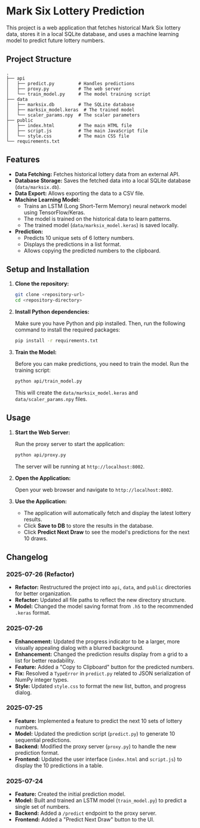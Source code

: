 # Mark Six Lottery Prediction

This project is a web application that fetches historical Mark Six lottery data, stores it in a local SQLite database, and uses a machine learning model to predict future lottery numbers.

## Project Structure

```
.
├── api
│   ├── predict.py         # Handles predictions
│   ├── proxy.py           # The web server
│   └── train_model.py     # The model training script
├── data
│   ├── marksix.db         # The SQLite database
│   ├── marksix_model.keras  # The trained model
│   └── scaler_params.npy  # The scaler parameters
├── public
│   ├── index.html         # The main HTML file
│   ├── script.js          # The main JavaScript file
│   └── style.css          # The main CSS file
└── requirements.txt
```

## Features

-   **Data Fetching:** Fetches historical lottery data from an external API.
-   **Database Storage:** Saves the fetched data into a local SQLite database (`data/marksix.db`).
-   **Data Export:** Allows exporting the data to a CSV file.
-   **Machine Learning Model:**
    -   Trains an LSTM (Long Short-Term Memory) neural network model using TensorFlow/Keras.
    -   The model is trained on the historical data to learn patterns.
    -   The trained model (`data/marksix_model.keras`) is saved locally.
-   **Prediction:**
    -   Predicts 10 unique sets of 6 lottery numbers.
    -   Displays the predictions in a list format.
    -   Allows copying the predicted numbers to the clipboard.

## Setup and Installation

1.  **Clone the repository:**

    ```bash
    git clone <repository-url>
    cd <repository-directory>
    ```

2.  **Install Python dependencies:**

    Make sure you have Python and pip installed. Then, run the following command to install the required packages:

    ```bash
    pip install -r requirements.txt
    ```

3.  **Train the Model:**

    Before you can make predictions, you need to train the model. Run the training script:

    ```bash
    python api/train_model.py
    ```

    This will create the `data/marksix_model.keras` and `data/scaler_params.npy` files.

## Usage

1.  **Start the Web Server:**

    Run the proxy server to start the application:

    ```bash
    python api/proxy.py
    ```

    The server will be running at `http://localhost:8002`.

2.  **Open the Application:**

    Open your web browser and navigate to `http://localhost:8002`.

3.  **Use the Application:**
    -   The application will automatically fetch and display the latest lottery results.
    -   Click **Save to DB** to store the results in the database.
    -   Click **Predict Next Draw** to see the model's predictions for the next 10 draws.

## Changelog

### 2025-07-26 (Refactor)

-   **Refactor:** Restructured the project into `api`, `data`, and `public` directories for better organization.
-   **Refactor:** Updated all file paths to reflect the new directory structure.
-   **Model:** Changed the model saving format from `.h5` to the recommended `.keras` format.

### 2025-07-26

-   **Enhancement:** Updated the progress indicator to be a larger, more visually appealing dialog with a blurred background.
-   **Enhancement:** Changed the prediction results display from a grid to a list for better readability.
-   **Feature:** Added a "Copy to Clipboard" button for the predicted numbers.
-   **Fix:** Resolved a `TypeError` in `predict.py` related to JSON serialization of NumPy integer types.
-   **Style:** Updated `style.css` to format the new list, button, and progress dialog.

### 2025-07-25

-   **Feature:** Implemented a feature to predict the next 10 sets of lottery numbers.
-   **Model:** Updated the prediction script (`predict.py`) to generate 10 sequential predictions.
-   **Backend:** Modified the proxy server (`proxy.py`) to handle the new prediction format.
-   **Frontend:** Updated the user interface (`index.html` and `script.js`) to display the 10 predictions in a table.

### 2025-07-24

-   **Feature:** Created the initial prediction model.
-   **Model:** Built and trained an LSTM model (`train_model.py`) to predict a single set of numbers.
-   **Backend:** Added a `/predict` endpoint to the proxy server.
-   **Frontend:** Added a "Predict Next Draw" button to the UI.